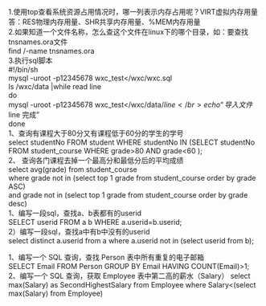 1.使用top查看系统资源占用情况时，哪一列表示内存占用呢？VIRT虚拟内存用量</br>
答：RES物理内存用量、SHR共享内存用量、%MEM内存用量</br>
2.如果知道一个文件名称，怎么查这个文件在linux下的哪个目录，如：要查找tnsnames.ora文件</br>
find /-name tnsnames.ora</br>
3.执行sql脚本</br>
#!/bin/sh</br>
mysql -uroot -p12345678 wxc_test</wxc/wxc.sql</br>
ls /wxc/data |while read line</br>
do</br>
mysql -uroot -p12345678 wxc_test</wxc/data/$line</br>
echo “导入文件$line 完成”</br>
done</br>
1、查询有课程大于80分又有课程低于60分的学生的学号</br>
select studentNo FROM student WHERE studentNo IN (SELECT studentNo FROM student_course WHERE grade>80 AND grade<60 );</br>
2、 查询各门课程去掉一个最高分和最低分后的平均成绩</br>
select avg(grade) from student_course     
  where grade   not   in (select  top 1 grade  from  student_course order  by  grade ASC)   
  and  grade  not in (select  top   1  grade  from  student_course order  by  grade  desc)</br>
1、编写一段sql，查找a、b表都有的userid</br>
SELECT userid  FROM a b WHERE a.userid=b.userid;</br>
2）编写一段sql，查找a中有b中没有的userid</br>
select distinct a.userid from  a where a.userid not in (select userid from b);</br>

1、编写一个 SQL 查询，查找 Person 表中所有重复的电子邮箱</br>
SELECT Email FROM Person GROUP BY Email HAVING COUNT(Email)>1;</br>
2、编写一个 SQL 查询，获取 Employee 表中第二高的薪水（Salary）
select max(Salary) as SecondHighestSalary from Employee where Salary<(select max(Salary) from Employee)
